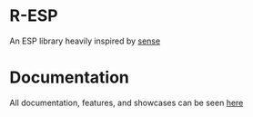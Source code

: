 # R-ESP

An ESP library heavily inspired by [sense](https://github.com/shlexware/Sirius/tree/request/library/sense)

# Documentation

All documentation, features, and showcases can be seen [here](https://stefanuk12.gitbook.io/r-esp-1/home/introduction)